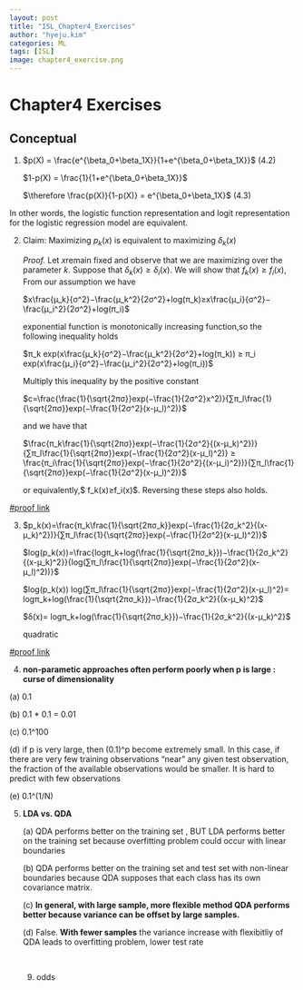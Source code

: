 ```yaml
---
layout: post
title: "ISL_Chapter4_Exercises"
author: "hyeju.kim"
categories: ML
tags: [ISL]
image: chapter4_exercise.png
---
```


# Chapter4 Exercises

## Conceptual

1. $p(X) = \frac{e^{\beta_0+\beta_1X}}{1+e^{\beta_0+\beta_1X}}$  (4.2)

   $1-p(X) = \frac{1}{1+e^{\beta_0+\beta_1X}}$

   $\therefore \frac{p(X)}{1-p(X)} = e^{\beta_0+\beta_1X}$ (4.3)

 In other words, the logistic function representation and logit representation for the logistic regression model are equivalent.



2. Claim: Maximizing $p_k(x)$ is equivalent to maximizing $δ_k(x)$

   *Proof.* Let $x​$ remain fixed and observe that we are maximizing over the parameter $k​$. Suppose that $δ_k(x)≥δ_i(x)​$. We will show that $f_k(x)≥f_i(x)​$, From our assumption we have

   $x\frac{μ_k}{σ^2}−\frac{μ_k^2}{2σ^2}+log(π_k)≥x\frac{μ_i}{σ^2}−\frac{μ_i^2}{2σ^2}+log(π_i)$

   exponential function is monotonically increasing function,so the following inequality holds

   $π_k exp(x\frac{μ_k}{σ^2}−\frac{μ_k^2}{2σ^2}+log(π_k)) ≥ π_i exp(x\frac{μ_i}{σ^2}−\frac{μ_i^2}{2σ^2}+log(π_i))$

   Multiply this inequality by the positive constant

   $c=\frac{\frac{1}{\sqrt{2πσ}}exp(−\frac{1}{2σ^2}x^2)}{∑π_l\frac{1}{\sqrt{2πσ}}exp(−\frac{1}{2σ^2}(x-μ_l)^2)}$

   and we have that

   $\frac{π_k\frac{1}{\sqrt{2πσ}}exp(−\frac{1}{2σ^2}{(x-μ_k)^2})}{∑π_l\frac{1}{\sqrt{2πσ}}exp(−\frac{1}{2σ^2}(x-μ_l)^2)}  ≥ \frac{π_i\frac{1}{\sqrt{2πσ}}exp(−\frac{1}{2σ^2}{(x-μ_i)^2})}{∑π_l\frac{1}{\sqrt{2πσ}}exp(−\frac{1}{2σ^2}(x-μ_l)^2)}$

   or equivalently,$ f_k(x)≥f_i(x)$. Reversing these steps also holds.



[#proof link](http://blog.princehonest.com/stat-learning/ch4/2.html)



3. $p_k(x)=\frac{π_k\frac{1}{\sqrt{2πσ_k}}exp(−\frac{1}{2σ_k^2}{(x-μ_k)^2})}{∑π_l\frac{1}{\sqrt{2πσ}}exp(−\frac{1}{2σ^2}(x-μ_l)^2)}$

   $log(p_k(x))=\frac{logπ_k+log(\frac{1}{\sqrt{2πσ_k}})−\frac{1}{2σ_k^2}{(x-μ_k)^2}}{log(∑π_l\frac{1}{\sqrt{2πσ}}exp(−\frac{1}{2σ^2}(x-μ_l)^2))}$

   $log(p_k(x)) log(∑π_l\frac{1}{\sqrt{2πσ}}exp(−\frac{1}{2σ^2}(x-μ_l)^2)= logπ_k+log(\frac{1}{\sqrt{2πσ_k}})−\frac{1}{2σ_k^2}{(x-μ_k)^2}$

   $δ(x)= logπ_k+log(\frac{1}{\sqrt{2πσ_k}})−\frac{1}{2σ_k^2}{(x-μ_k)^2}$

   quadratic

[#proof link](http://blog.princehonest.com/stat-learning/ch4/3.html)

4.  **non-parametic approaches often perform poorly when p is large :  curse of dimensionality**

   (a)  0.1

   (b)  0.1 * 0.1 = 0.01

   (c)  0.1^100 

   (d) if p is very large, then (0.1)^p become extremely small. In this case, if there are very few training observations “near” any given test observation, the fraction of the available observations would be smaller. It is hard to predict with few observations

   (e) 0.1^(1/N)

5. **LDA vs. QDA**

   (a) QDA performs better on the training set , BUT LDA  performs better on the training set because overfitting problem could occur with linear boundaries

   (b) QDA performs better on the training set and test set with non-linear boundaries because QDA supposes that each class has its own covariance matrix.

   (c) **In general, with large sample, more flexible method QDA performs better because variance can be offset by large samples.**

   (d) False. **With fewer samples** the variance increase with flexibitliy of QDA leads to overfitting problem, lower test rate

   ​

   9. odds

   ​

   ​



